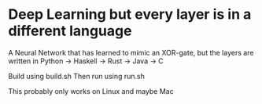 # Deep Learning but every layer is in a different language
A Neural Network that has learned to mimic an XOR-gate, but the layers are written in Python -> Haskell -> Rust -> Java -> C

Build using build.sh
Then run using run.sh

This probably only works on Linux and maybe Mac
